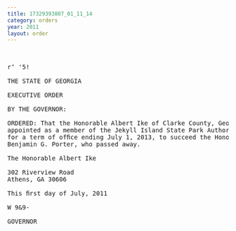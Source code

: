 ```yaml
---
title: 17329393807_01_11_14
category: orders
year: 2011
layout: order
---
```


<pre> 

r‘ '5!

THE STATE OF GEORGIA

EXECUTIVE ORDER

BY THE GOVERNOR:

ORDERED: That the Honorable Albert Ike of Clarke County, Georgia, is
appointed as a member of the Jekyll Island State Park Authority,
for a term of ofﬁce ending July 1, 2013, to succeed the Honorable
Benjamin G. Porter, who passed away.

The Honorable Albert Ike

302 Riverview Road
Athens, GA 30606

This ﬁrst day of July, 2011

W 9&9-

GOVERNOR

</pre>
